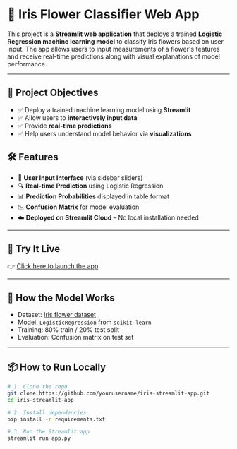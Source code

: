 # 🌸 Iris Flower Classifier Web App

This project is a **Streamlit web application** that deploys a trained **Logistic Regression machine learning model** to classify Iris flowers based on user input. The app allows users to input measurements of a flower's features and receive real-time predictions along with visual explanations of model performance.

---

## 🎯 Project Objectives

- ✅ Deploy a trained machine learning model using **Streamlit**
- ✅ Allow users to **interactively input data**
- ✅ Provide **real-time predictions**
- ✅ Help users understand model behavior via **visualizations**


## 🛠️ Features

- 🌿 **User Input Interface** (via sidebar sliders)
- 🔍 **Real-time Prediction** using Logistic Regression
- 📊 **Prediction Probabilities** displayed in table format
- 📉 **Confusion Matrix** for model evaluation
- ☁️ **Deployed on Streamlit Cloud** – No local installation needed

---

## 🚀 Try It Live

👉 [Click here to launch the app](https://week-7-app-csi-wyrkhvdmdgfep6ygtq2i8k.streamlit.app/)

---

## 🧪 How the Model Works

- Dataset: [Iris flower dataset](https://scikit-learn.org/stable/auto_examples/datasets/plot_iris_dataset.html)
- Model: `LogisticRegression` from `scikit-learn`
- Training: 80% train / 20% test split
- Evaluation: Confusion matrix on test set

---

## 📦 How to Run Locally

```bash
# 1. Clone the repo
git clone https://github.com/yourusername/iris-streamlit-app.git
cd iris-streamlit-app

# 2. Install dependencies
pip install -r requirements.txt

# 3. Run the Streamlit app
streamlit run app.py
